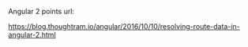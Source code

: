 
Angular 2 points url:

 https://blog.thoughtram.io/angular/2016/10/10/resolving-route-data-in-angular-2.html
